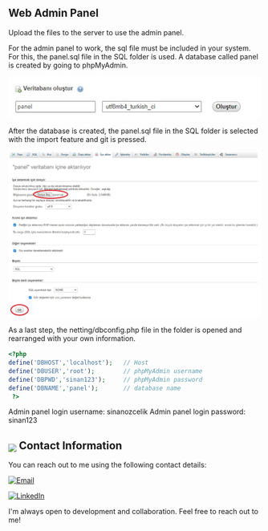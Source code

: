 ## Web Admin Panel

Upload the files to the server to use the admin panel.

For the admin panel to work, the sql file must be included in your system. For this, the panel.sql file in the SQL folder is used. A database called panel is created by going to phpMyAdmin.

![sinanozcelik.com](img/1.jpg)

After the database is created, the panel.sql file in the SQL folder is selected with the import feature and git is pressed.

![sinanozcelik.com](img/2.jpg)

As a last step, the netting/dbconfig.php file in the folder is opened and rearranged with your own information.

```php
<?php 
define('DBHOST','localhost');   // Host
define('DBUSER','root');        // phpMyAdmin username
define('DBPWD','sinan123');     // phpMyAdmin password
define('DBNAME','panel');       // database name
 ?>
```

Admin panel login username: sinanozcelik
Admin panel login password: sinan123

## <img src="https://user-images.githubusercontent.com/74038190/235294019-40007353-6219-4ec5-b661-b3c35136dd0b.gif" width="30" style="margin-bottom: -5px;"> Contact Information

You can reach out to me using the following contact details:

[![Email](https://img.shields.io/badge/Email-sinanozcelik%40yaani.com-brightgreen)](mailto:sinanozcelik@yaani.com)

[![LinkedIn](https://img.shields.io/badge/LinkedIn-sinan--ozcelik-blue)](https://www.linkedin.com/in/sinan-ozcelik/)

I'm always open to development and collaboration. Feel free to reach out to me!
